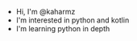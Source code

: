 - Hi, I'm @kaharmz
- I'm interested in python and kotlin
- I'm learning python in depth

<!---
kaharmz/kaharmz is a ✨ special ✨ repository because its `README.md` (this file) appears on your GitHub profile.
You can click the Preview link to take a look at your changes.
--->
